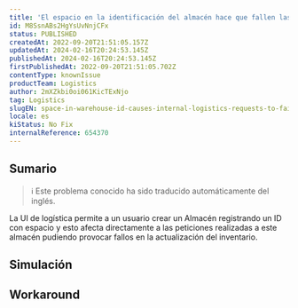 ```yaml
---
title: 'El espacio en la identificación del almacén hace que fallen las solicitudes de logística interna'
id: M8SsnABs2HgYsUvNnjCFx
status: PUBLISHED
createdAt: 2022-09-20T21:51:05.157Z
updatedAt: 2024-02-16T20:24:53.145Z
publishedAt: 2024-02-16T20:24:53.145Z
firstPublishedAt: 2022-09-20T21:51:05.702Z
contentType: knownIssue
productTeam: Logistics
author: 2mXZkbi0oi061KicTExNjo
tag: Logistics
slugEN: space-in-warehouse-id-causes-internal-logistics-requests-to-fail
locale: es
kiStatus: No Fix
internalReference: 654370
---
```


## Sumario

>ℹ️ Este problema conocido ha sido traducido automáticamente del inglés.


La UI de logística permite a un usuario crear un Almacén registrando un ID con espacio y esto afecta directamente a las peticiones realizadas a este almacén pudiendo provocar fallos en la actualización del inventario.


##

## Simulación



## Workaround



